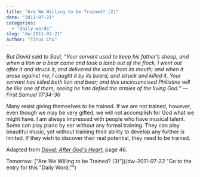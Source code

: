 ```yaml
---
title: "Are We Willing to be Trained? (2)"
date: "2011-07-21"
categories: 
  - "daily-words"
slug: "dw-2011-07-21"
author: "Titus Chu"
---
```


_But David said to Saul, “Your servant used to keep his father’s sheep, and when a lion or a bear came and took a lamb out of the flock, I went out after it and struck it, and delivered the lamb from its mouth; and when it arose against me, I caught it by its beard, and struck and killed it. Your servant has killed both lion and bear; and this uncircumcised Philistine will be like one of them, seeing he has defied the armies of the living God.” — First Samuel 17:34-36_

Many resist giving themselves to be trained. If we are not trained, however, even though we may be very gifted, we will not accomplish for God what we might have. I am always impressed with people who have musical talent. Some can play piano by ear without any formal training. They can play beautiful music, yet without training their ability to develop any further is limited. If they wish to discover their real potential, they need to be trained.

Adapted from _[David: After God's Heart,](/book-david "Go to the listing for this book.")_ page 46.

Tomorrow: ["Are We Willing to be Trained? (3)"](/dw-2011-07-22 "Go to the entry for this "Daily Word."")
